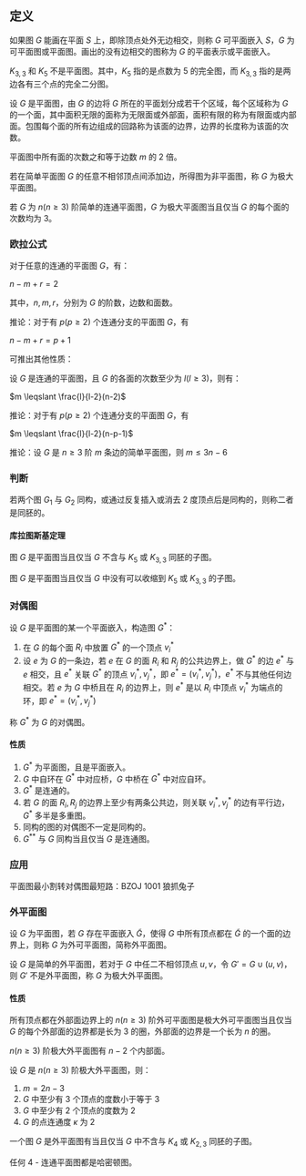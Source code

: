 ## 定义

如果图 $G$ 能画在平面 $S$ 上，即除顶点处外无边相交，则称 $G$ 可平面嵌入 $S$，$G$ 为可平面图或平面图。画出的没有边相交的图称为 $G$ 的平面表示或平面嵌入。

$K_{3,3}$ 和 $K_5$ 不是平面图。其中，$K_5$ 指的是点数为 $5$ 的完全图，而 $K_{3,3}$ 指的是两边各有三个点的完全二分图。

设 $G$ 是平面图，由 $G$ 的边将 $G$ 所在的平面划分成若干个区域，每个区域称为 $G$ 的一个面，其中面积无限的面称为无限面或外部面，面积有限的称为有限面或内部面。包围每个面的所有边组成的回路称为该面的边界，边界的长度称为该面的次数。

平面图中所有面的次数之和等于边数 $m$ 的 2 倍。

若在简单平面图 $G$ 的任意不相邻顶点间添加边，所得图为非平面图，称 $G$ 为极大平面图。

若 $G$ 为 $n (n \geqslant 3)$ 阶简单的连通平面图，$G$ 为极大平面图当且仅当 $G$ 的每个面的次数均为 3。

### 欧拉公式

对于任意的连通的平面图 $G$，有：

$n-m+r=2$

其中，$n, m, r$，分别为 $G$ 的阶数，边数和面数。

推论：对于有 $p (p \geqslant 2)$ 个连通分支的平面图 $G$，有

$n-m+r=p+1$

可推出其他性质：

设 $G$ 是连通的平面图，且 $G$ 的各面的次数至少为 $l(l \geqslant 3)$，则有：

$m \leqslant \frac{l}{l-2}(n-2)$

推论：对于有 $p (p \geqslant 2)$ 个连通分支的平面图 $G$，有

$m \leqslant \frac{l}{l-2}(n-p-1)$

推论：设 $G$ 是 $n \geqslant 3$ 阶 $m$ 条边的简单平面图，则 $m \leqslant 3n-6$

### 判断

若两个图 $G_1$ 与 $G_2$ 同构，或通过反复插入或消去 2 度顶点后是同构的，则称二者是同胚的。

#### 库拉图斯基定理

图 $G$ 是平面图当且仅当 $G$ 不含与 $K_5$ 或 $K_{3,3}$ 同胚的子图。

图 $G$ 是平面图当且仅当 $G$ 中没有可以收缩到 $K_5$ 或 $K_{3,3}$ 的子图。

### 对偶图

设 $G$ 是平面图的某一个平面嵌入，构造图 $G^{*}$：

1.  在 $G$ 的每个面 $R_i$ 中放置 $G^{*}$ 的一个顶点 $v_i^{*}$
2.  设 $e$ 为 $G$ 的一条边，若 $e$ 在 $G$ 的面 $R_i$ 和 $R_j$ 的公共边界上，做 $G^{*}$ 的边 $e^{*}$ 与 $e$ 相交，且 $e^*$ 关联 $G^{*}$ 的顶点 $v_i^*, v_j^*$，即 $e^*=(v_i^*, v_j^*)$，$e^*$ 不与其他任何边相交。若 $e$ 为 $G$ 中桥且在 $R_i$ 的边界上，则 $e^*$ 是以 $R_i$ 中顶点 $v_i^*$ 为端点的环，即 $e^*=(v_i^*,v_j^*)$

称 $G^{*}$ 为 $G$ 的对偶图。

#### 性质

1.  $G^{*}$ 为平面图，且是平面嵌入。
2.  $G$ 中自环在 $G^{*}$ 中对应桥，$G$ 中桥在 $G^{*}$ 中对应自环。
3.  $G^{*}$ 是连通的。
4.  若 $G$ 的面 $R_i, R_j$ 的边界上至少有两条公共边，则关联 $v_i^*, v_j^*$ 的边有平行边，$G^*$ 多半是多重图。
5.  同构的图的对偶图不一定是同构的。
6.  $G^{**}$ 与 $G$ 同构当且仅当 $G$ 是连通图。

### 应用

平面图最小割转对偶图最短路：BZOJ 1001 狼抓兔子

### 外平面图

设 $G$ 为平面图，若 $G$ 存在平面嵌入 $\tilde{G}$，使得 $G$ 中所有顶点都在 $\tilde{G}$ 的一个面的边界上，则称 $G$ 为外可平面图，简称外平面图。

设 $G$ 是简单的外平面图，若对于 $G$ 中任二不相邻顶点 $u, v$，令 $G'=G \cup (u, v)$，则 $G'$ 不是外平面图，称 $G$ 为极大外平面图。

#### 性质

所有顶点都在外部面边界上的 $n (n \geqslant 3)$ 阶外可平面图是极大外可平面图当且仅当 $G$ 的每个外部面的边界都是长为 3 的圈，外部面的边界是一个长为 $n$ 的圈。

$n (n \geqslant 3)$ 阶极大外平面图有 $n-2$ 个内部面。

设 $G$ 是 $n (n \geqslant 3)$ 阶极大外平面图，则：

1.  $m=2n-3$
2.  $G$ 中至少有 3 个顶点的度数小于等于 3
3.  $G$ 中至少有 2 个顶点的度数为 2
4.  $G$ 的点连通度 $\kappa$ 为 2

一个图 $G$ 是外平面图有当且仅当 $G$ 中不含与 $K_4$ 或 $K_{2,3}$ 同胚的子图。

任何 4 - 连通平面图都是哈密顿图。
